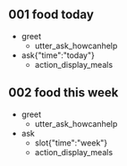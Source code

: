 ## 001 food today
* greet
  - utter_ask_howcanhelp
* ask{"time":"today"}
  - action_display_meals

## 002 food this week
* greet
  - utter_ask_howcanhelp
* ask
  - slot{"time":"week"}
  - action_display_meals